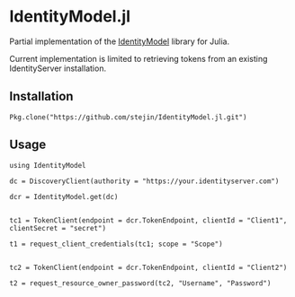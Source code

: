 # IdentityModel.jl
Partial implementation of the [IdentityModel](https://github.com/IdentityModel/IdentityModel2) library for Julia.

Current implementation is limited to retrieving tokens from an existing IdentityServer installation.

## Installation

```
Pkg.clone("https://github.com/stejin/IdentityModel.jl.git")
```

## Usage

```
using IdentityModel

dc = DiscoveryClient(authority = "https://your.identityserver.com")

dcr = IdentityModel.get(dc)


tc1 = TokenClient(endpoint = dcr.TokenEndpoint, clientId = "Client1", clientSecret = "secret")

t1 = request_client_credentials(tc1; scope = "Scope")


tc2 = TokenClient(endpoint = dcr.TokenEndpoint, clientId = "Client2")

t2 = request_resource_owner_password(tc2, "Username", "Password")

```
